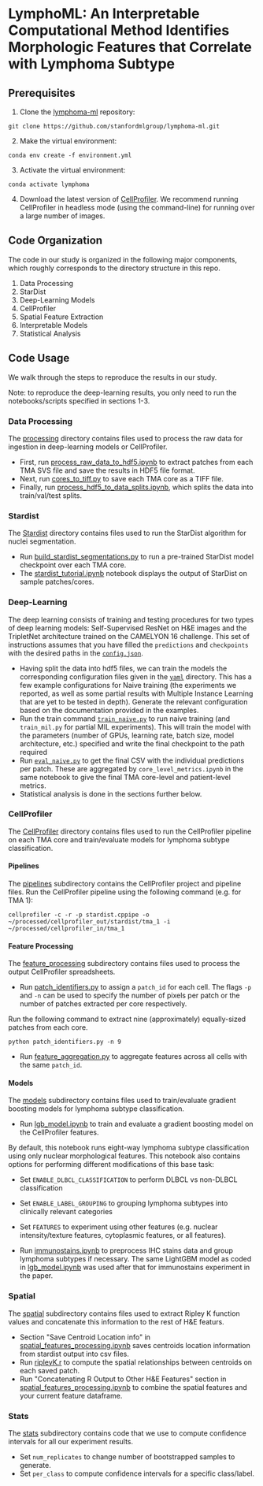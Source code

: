 # LymphoML: An Interpretable Computational Method Identifies Morphologic Features that Correlate with Lymphoma Subtype

## Prerequisites

1. Clone the [lymphoma-ml](https://github.com/stanfordmlgroup/lymphoma-ml) repository:

```Shell
git clone https://github.com/stanfordmlgroup/lymphoma-ml.git
```

2. Make the virtual environment:

```Shell
conda env create -f environment.yml
```

3. Activate the virtual environment:

```Shell
conda activate lymphoma
```

4. Download the latest version of [CellProfiler](https://cellprofiler.org/releases/). We recommend running CellProfiler in headless mode (using the command-line) for running over a large number of images. 

## Code Organization

The code in our study is organized in the following major components, which roughly corresponds to the directory structure in this repo.

1. Data Processing
2. StarDist
3. Deep-Learning Models
4. CellProfiler
5. Spatial Feature Extraction
6. Interpretable Models
7. Statistical Analysis

## Code Usage

We walk through the steps to reproduce the results in our study.

Note: to reproduce the deep-learning results, you only need to run the notebooks/scripts specified in sections 1-3.

### Data Processing

The [processing](https://github.com/stanfordmlgroup/lymphoma-ml/tree/main/processing) directory contains files used to process the raw data for ingestion in deep-learning models or CellProfiler.

- First, run [process_raw_data_to_hdf5.ipynb](https://github.com/stanfordmlgroup/lymphoma-ml/blob/main/processing/process_raw_data_to_hdf5.ipynb) to extract patches from each TMA SVS file and save the results in HDF5 file format.
- Next, run [cores_to_tiff.py](https://github.com/stanfordmlgroup/lymphoma-ml/blob/main/processing/cores_to_tiff.py) to save each TMA core as a TIFF file. 
- Finally, run [process_hdf5_to_data_splits.ipynb](https://github.com/stanfordmlgroup/lymphoma-ml/blob/main/processing/process_hdf5_to_data_splits.ipynb), which splits the data into train/val/test splits.

### Stardist

The [Stardist](https://github.com/stanfordmlgroup/lymphoma-ml/tree/main/stardist) directory contains files used to run the StarDist algorithm for nuclei segmentation.

- Run [build_stardist_segmentations.py](https://github.com/stanfordmlgroup/lymphoma-ml/blob/main/stardist/build_stardist_segmentations.py) to run a pre-trained StarDist model checkpoint over each TMA core.
- The [stardist_tutorial.ipynb](https://github.com/stanfordmlgroup/lymphoma-ml/blob/main/stardist/stardist_tutorial.ipynb) notebook displays the output of StarDist on sample patches/cores.

### Deep-Learning

The deep learning consists of training and testing procedures for two types of deep learning models: Self-Supervised ResNet on H&E images and the TripletNet architecture trained on the CAMELYON 16 challenge. This set of instructions assumes that you have filled the `predictions` and `checkpoints` with the desired paths in the [`config.json`](https://github.com/stanfordmlgroup/lymphoma-ml/blob/main/config/config.json).

- Having split the data into hdf5 files, we can train the models the corresponding configuration files given in the [`yaml`](https://github.com/stanfordmlgroup/lymphoma-ml/blob/main/dl/yaml) directory. This has a few example configurations for Naive training (the experiments we reported, as well as some partial results with Multiple Instance Learning that are yet to be tested in depth). Generate the relevant configuration based on the documentation provided in the examples.
- Run the train command [`train_naive.py`](https://github.com/stanfordmlgroup/lymphoma-ml/blob/main/dl/) to run naive training (and `train_mil.py` for partial MIL experiments). This will train the model with the parameters (number of GPUs, learning rate, batch size, model architecture, etc.) specified and write the final checkpoint to the path required
- Run [`eval_naive.py`](https://github.com/stanfordmlgroup/lymphoma-ml/blob/main/dl/) to get the final CSV with the individual predictions per patch. These are aggregated by `core_level_metrics.ipynb` in the same notebook to give the final TMA core-level and patient-level  metrics.
- Statistical analysis is done in the sections further below.

### CellProfiler

The [CellProfiler](https://github.com/stanfordmlgroup/lymphoma-ml/tree/main/cellprofiler) directory contains files used to run the CellProfiler pipeline on each TMA core and train/evaluate models for lymphoma subtype classification.

#### Pipelines

The [pipelines](https://github.com/stanfordmlgroup/lymphoma-ml/tree/main/cellprofiler/pipelines) subdirectory contains the CellProfiler project and pipeline files. Run the CellProfiler pipeline using the following command (e.g. for TMA 1):

```Shell
cellprofiler -c -r -p stardist.cppipe -o ~/processed/cellprofiler_out/stardist/tma_1 -i ~/processed/cellprofiler_in/tma_1
```

#### Feature Processing

The [feature_processing](https://github.com/stanfordmlgroup/lymphoma-ml/tree/main/cellprofiler/feature_processing) subdirectory contains files used to process the output CellProfiler spreadsheets.

- Run [patch_identifiers.py](https://github.com/stanfordmlgroup/lymphoma-ml/blob/main/cellprofiler/feature_processing/patch_identifiers.py) to assign a `patch_id` for each cell. The flags `-p` and `-n` can be used to specify the number of pixels per patch or the number of patches extracted per core respectively.

Run the following command to extract nine (approximately) equally-sized patches from each core.
```Shell
python patch_identifiers.py -n 9
```
- Run [feature_aggregation.py](https://github.com/stanfordmlgroup/lymphoma-ml/blob/main/cellprofiler/feature_processing/feature_aggregation.py) to aggregate features across all cells with the same `patch_id`. 

#### Models

The [models](https://github.com/stanfordmlgroup/lymphoma-ml/tree/main/cellprofiler/models) subdirectory contains files used to train/evaluate gradient boosting models for lymphoma subtype classification.

- Run [lgb_model.ipynb](https://github.com/stanfordmlgroup/lymphoma-ml/blob/main/cellprofiler/models/lgb_model.ipynb) to train and evaluate a gradient boosting model on the CellProfiler features. 

By default, this notebook runs eight-way lymphoma subtype classification using only nuclear morphological features. This notebook also contains options for performing different modifications of this base task: 
- Set `ENABLE_DLBCL_CLASSIFICATION` to perform DLBCL vs non-DLBCL classification 
- Set `ENABLE_LABEL_GROUPING` to grouping lymphoma subtypes into clinically relevant categories
- Set `FEATURES` to experiment using other features (e.g. nuclear intensity/texture features, cytoplasmic features, or all features).

- Run [immunostains.ipynb](https://github.com/stanfordmlgroup/lymphoma-ml/blob/main/cellprofiler/models/immunostains.ipynb) to preprocess IHC stains data and group lymphoma subtypes if necessary. The same LightGBM model as coded in [lgb_model.ipynb](https://github.com/stanfordmlgroup/lymphoma-ml/blob/main/cellprofiler/models/lgb_model.ipynb) was used after that for immunostains experiment in the paper.

### Spatial

The [spatial](https://github.com/stanfordmlgroup/lymphoma-ml/blob/main/spatial) subdirectory contains files used to extract Ripley K function values and concatenate this information to the rest of H&E featurs. 

- Section "Save Centroid Location info" in [spatial_features_processing.ipynb](https://github.com/stanfordmlgroup/lymphoma-ml/blob/main/spatial/spatial_features_processing.ipynb) saves centroids location information from stardist output into csv files.
- Run [ripleyK.r](https://github.com/stanfordmlgroup/lymphoma-ml/blob/main/spatial/ripleyK.r) to compute the spatial relationships between centroids on each saved patch.
- Run "Concatenating R Output to Other H&E Features" section in [spatial_features_processing.ipynb](https://github.com/stanfordmlgroup/lymphoma-ml/blob/main/spatial/spatial_features_processing.ipynb) to combine the spatial features and your current feature dataframe.

### Stats

The [stats](https://github.com/stanfordmlgroup/lymphoma-ml/blob/main/stats) subdirectory contains code that we use to compute confidence intervals for all our experiment results. 

- Set `num_replicates` to change number of bootstrapped samples to generate.
- Set `per_class` to compute confidence intervals for a specific class/label.
